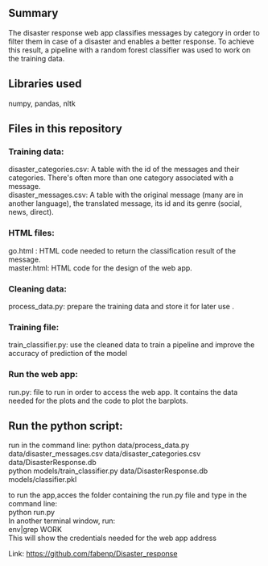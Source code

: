 ## Summary
The  disaster  response web app classifies messages by category in order to filter them in case of a disaster and enables a better response. To achieve this result, a pipeline with a random forest classifier was used to work on the training data. 

## Libraries used
numpy, pandas, nltk
## Files in this repository
### Training data:
disaster_categories.csv: A table with the id of the messages and their categories. There's often more than one category associated with a message.  
disaster_messages.csv: A table with the original message (many are in another language), the translated message, its id  and its  genre (social, news, direct).
### HTML files:
go.html : HTML code needed to return the classification result of the  message.  
master.html: HTML code for the design of the web app.
### Cleaning data:
process_data.py: prepare the training data and store it for later use .
### Training file: 
train_classifier.py: use the cleaned data to train a pipeline and improve the accuracy of prediction of the model
### Run the  web app:
run.py: file to run in order to access the web app. It contains the data needed for the plots and the code to plot the barplots. 
## Run the python script:
run in the command line:
python data/process_data.py data/disaster_messages.csv data/disaster_categories.csv data/DisasterResponse.db  
python models/train_classifier.py  data/DisasterResponse.db models/classifier.pkl

to run the app,acces the folder containing the run.py file and type in  the command line:  
python run.py    
In another terminal window, run:  
env|grep WORK  
This will show the credentials needed for the web app address  

Link: https://github.com/fabenp/Disaster_response

